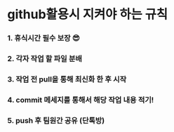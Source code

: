 # github활용시 지켜야 하는 규칙

### 1. 휴식시간 필수 보장 😎
### 2. 각자 작업 할 파일 분배
### 3. 작업 전 pull을 통해 최신화 한 후 시작
### 4. commit 메세지를 통해서 해당 작업 내용 적기!
### 5. push 후 팀원간 공유 (단톡방)
